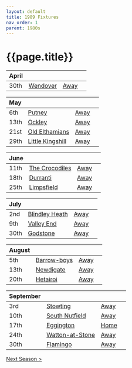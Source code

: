 ```yaml
---
layout: default
title: 1989 Fixtures
nav_order: 1
parent: 1980s
---
```


# {{page.title}}

| April |  |  |  |
|:---|:---|:---|:---|
| 30th | [Wendover](wendover) | [Away](https://goo.gl/maps/UMAEuC7BpMuMJcYj6) |

| May |  |  |  |
|:---|:---|:---|:---|
| 6th | [Putney](putney) | [Away](https://goo.gl/maps/9xcG2jYbQw1KmfDX7) |
| 13th | [Ockley](ockley) | [Away](https://goo.gl/maps/vmhvFhbrVZGrsXAAA) |
| 21st | [Old Elthamians](old-elthamians) | [Away](https://goo.gl/maps/FQbBNZQTFggEmhfv9) |
| 29th | [Little Kingshill](little-kingshill) | [Away](https://goo.gl/maps/JPwm5tfBfK6cjv9m6) |

| June |  |  |  |
|:---|:---|:---|:---|
| 11th | [The Crocodiles](the-crocodiles) | [Away](https://goo.gl/maps/fdXVhyS9CDX9VU1K9) |
| 18th | [Durranti](durranti) | [Away](https://goo.gl/maps/fdXVhyS9CDX9VU1K9) |
| 25th | [Limpsfield](limpsfield) | [Away](https://goo.gl/maps/cQfMoSXGaenFajMf7) |

| July |  |  |  |
|:---|:---|:---|:---|
| 2nd | [Blindley Heath](blindley-heath) | [Away](https://goo.gl/maps/DdfEGZ4dTdcXmxB87) |
| 9th | [Valley End](valley-end) | [Away](https://goo.gl/maps/nmiXsK8NVvZtpB1GA) |
| 30th | [Godstone](godstone) | [Away](https://goo.gl/maps/12XmMyHmXBto8bTV8) |

| August |  |  |  |
|:---|:---|:---|:---|
| 5th | [Barrow-boys](barrow-boys) | [Away](https://goo.gl/maps/KiuCf2WND4y4crjP7) |
| 13th | [Newdigate](newdigate) | [Away](https://goo.gl/maps/kQnkUfc3MdtqLyvd8) |
| 20th | [Hetairoi](hetairoi) | [Away](https://goo.gl/maps/AfwCKu9WW93YqXJa6) |

| September |  |  |  |
|:---|:---|:---|:---|
| 3rd | [Stowting](stowting) | [Away](https://goo.gl/maps/3Br4woRQXRqh9Uje8) |
| 10th | [South Nutfield](south-nutfield) | [Away](https://goo.gl/maps/p9X6FKNSZvxeVuEg6) |
| 17th | [Eggington](eggington) | [Home](https://goo.gl/maps/fdXVhyS9CDX9VU1K9) |
| 24th | [Watton-at-Stone](watton-at-stone) | [Away](https://goo.gl/maps/JPBQawMsjLgYtVHk9) |
| 30th | [Flamingo](flamingo) | [Away](https://goo.gl/maps/qmsr49bMaW7ubVxE8) |

[Next Season >](../1990)